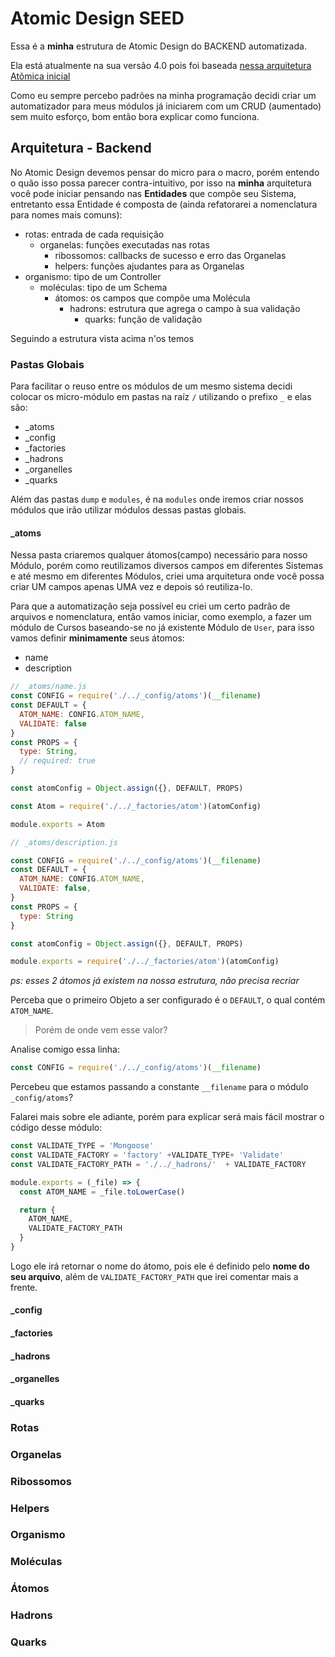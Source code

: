 # Atomic Design SEED

Essa é a **minha** estrutura de Atomic Design do BACKEND automatizada.

Ela está atualmente na sua versão 4.0 pois foi baseada [nessa arquitetura Atômica inicial](https://github.com/Webschool-io/Node-Atomic-Design-Modelo-Padrao)

Como eu sempre percebo padrões na minha programação decidi criar um automatizador para meus módulos já iniciarem com um CRUD (aumentado) sem muito esforço, bom então bora explicar como funciona.

## Arquitetura - Backend

No Atomic Design devemos pensar do micro para o macro, porém entendo o quão isso possa parecer contra-intuitivo, por isso na **minha** arquitetura você pode iniciar pensando nas **Entidades** que compõe seu Sistema, entretanto essa Entidade é composta de (ainda refatorarei a nomenclatura para nomes mais comuns):

- rotas: entrada de cada requisição
  - organelas: funções executadas nas rotas
    - ribossomos: callbacks de sucesso e erro das Organelas
    - helpers: funções ajudantes para as Organelas
- organismo: tipo de um Controller
  - moléculas: tipo de um Schema
    - átomos: os campos que compõe uma Molécula
      - hadrons: estrutura que agrega o campo à sua validação
        - quarks: função de validação


Seguindo a estrutura vista acima n'os temos


### Pastas Globais

Para facilitar o reuso entre os módulos de um mesmo sistema decidi colocar os micro-módulo em pastas na raíz `/` utilizando o prefixo `_` e elas são:

- _atoms
- _config
- _factories
- _hadrons
- _organelles
- _quarks

Além das pastas `dump` e `modules`, é na `modules` onde iremos criar nossos módulos que irão utilizar módulos dessas pastas globais.

#### _atoms

Nessa pasta criaremos qualquer átomos(campo) necessário para nosso Módulo, porém como reutilizamos diversos campos em diferentes Sistemas e até mesmo em diferentes Módulos, criei uma arquitetura onde você possa criar UM campos apenas UMA vez e depois só reutiliza-lo.

Para que a automatização seja possível eu criei um certo padrão de arquivos e nomenclatura, então vamos iniciar, como exemplo, a fazer um módulo de Cursos baseando-se no já existente Módulo de `User`, para isso vamos definir **minimamente** seus átomos:

- name
- description

```js
// _atoms/name.js
const CONFIG = require('./../_config/atoms')(__filename)
const DEFAULT = {
  ATOM_NAME: CONFIG.ATOM_NAME,
  VALIDATE: false
}
const PROPS = {
  type: String,
  // required: true
}

const atomConfig = Object.assign({}, DEFAULT, PROPS)

const Atom = require('./../_factories/atom')(atomConfig)

module.exports = Atom
```

```js
// _atoms/description.js

const CONFIG = require('./../_config/atoms')(__filename)
const DEFAULT = {
  ATOM_NAME: CONFIG.ATOM_NAME,
  VALIDATE: false,
}
const PROPS = {
  type: String
}

const atomConfig = Object.assign({}, DEFAULT, PROPS)

module.exports = require('./../_factories/atom')(atomConfig)
```

*ps: esses 2 átomos já existem na nossa estrutura, não precisa recriar*

Perceba que o primeiro Objeto a ser configurado é o `DEFAULT`, o qual contém `ATOM_NAME`.

> Porém de onde vem esse valor?

Analise comigo essa linha:

```js
const CONFIG = require('./../_config/atoms')(__filename)
```

Percebeu que estamos passando a constante `__filename` para o módulo `_config/atoms`?

Falarei mais sobre ele adiante, porém para explicar será mais fácil mostrar o código desse módulo:

```js
const VALIDATE_TYPE = 'Mongoose'
const VALIDATE_FACTORY = 'factory' +VALIDATE_TYPE+ 'Validate'
const VALIDATE_FACTORY_PATH = './../_hadrons/'  + VALIDATE_FACTORY

module.exports = (_file) => {
  const ATOM_NAME = _file.toLowerCase()

  return {
    ATOM_NAME,
    VALIDATE_FACTORY_PATH
  }
}
```

Logo ele irá retornar o nome do átomo, pois ele é definido pelo **nome do seu arquivo**, além de `VALIDATE_FACTORY_PATH` que irei comentar mais a frente.

#### _config

#### _factories

#### _hadrons

#### _organelles

#### _quarks

### Rotas


### Organelas

### Ribossomos

### Helpers

### Organismo

### Moléculas

### Átomos

### Hadrons

### Quarks

